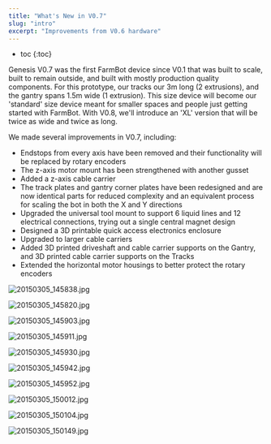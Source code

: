 ```yaml
---
title: "What's New in V0.7"
slug: "intro"
excerpt: "Improvements from V0.6 hardware"
---
```


* toc
{:toc}

Genesis V0.7 was the first FarmBot device since V0.1 that was built to scale, built to remain outside, and built with mostly production quality components. For this prototype, our tracks our 3m long (2 extrusions), and the gantry spans 1.5m wide (1 extrusion). This size device will become our 'standard' size device meant for smaller spaces and people just getting started with FarmBot. With V0.8, we'll introduce an 'XL' version that will be twice as wide and twice as long.

We made several improvements in V0.7, including:

  * Endstops from every axis have been removed and their functionality will be replaced by rotary encoders
  * The z-axis motor mount has been strengthened with another gusset
  * Added a z-axis cable carrier
  * The track plates and gantry corner plates have been redesigned and are now identical parts for reduced complexity and an equivalent process for scaling the bot in both the X and Y directions
  * Upgraded the universal tool mount to support 6 liquid lines and 12 electrical connections, trying out a single central magnet design
  * Designed a 3D printable quick access electronics enclosure
  * Upgraded to larger cable carriers
  * Added 3D printed driveshaft and cable carrier supports on the Gantry, and 3D printed cable carrier supports on the Tracks
  * Extended the horizontal motor housings to better protect the rotary encoders

![20150305_145838.jpg](20150305_145838.jpg)



![20150305_145820.jpg](20150305_145820.jpg)



![20150305_145903.jpg](20150305_145903.jpg)



![20150305_145911.jpg](20150305_145911.jpg)



![20150305_145930.jpg](20150305_145930.jpg)



![20150305_145942.jpg](20150305_145942.jpg)



![20150305_145952.jpg](20150305_145952.jpg)



![20150305_150012.jpg](20150305_150012.jpg)



![20150305_150104.jpg](20150305_150104.jpg)



![20150305_150149.jpg](20150305_150149.jpg)

